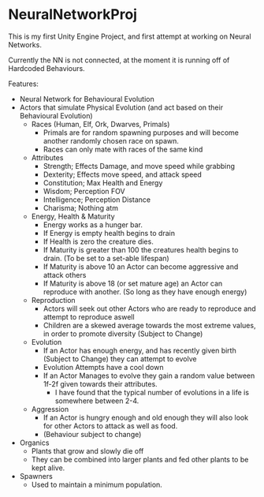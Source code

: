 # NeuralNetworkProj

This is my first Unity Engine Project, and first attempt at working on Neural Networks.

Currently the NN is not connected, at the moment it is running off of Hardcoded Behaviours.

Features:
- Neural Network for Behavioural Evolution
- Actors that simulate Physical Evolution (and act based on their Behavioural Evolution)
  - Races (Human, Elf, Ork, Dwarves, Primals)
    - Primals are for random spawning purposes and will become another randomly chosen race on spawn.
    - Races can only mate with races of the same kind
  - Attributes 
    - Strength; Effects Damage, and move speed while grabbing
    - Dexterity; Effects move speed, and attack speed
    - Constitution; Max Health and Energy
    - Wisdom; Perception FOV
    - Intelligence; Perception Distance
    - Charisma; Nothing atm
  - Energy, Health & Maturity
    - Energy works as a hunger bar.
    - If Energy is empty health begins to drain
    - If Health is zero the creature dies.
    - If Maturity is greater than 100 the creatures health begins to drain. (To be set to a set-able lifespan)
    - If Maturity is above 10 an Actor can become aggressive and attack others
    - If Maturity is above 18 (or set mature age) an Actor can reproduce with another. (So long as they have enough energy)
  - Reproduction
    - Actors will seek out other Actors who are ready to reproduce and attempt to reproduce aswell
    - Children are a skewed average towards the most extreme values, in order to promote diversity (Subject to Change)
  - Evolution
    - If an Actor has enough energy, and has recently given birth (Subject to Change) they can attempt to evolve
    - Evolution Attempts have a cool down
    - If an Actor Manages to evolve they gain a random value between 1f-2f given towards their attributes.
      - I have found that the typical number of evolutions in a life is somewhere between 2-4.
  - Aggression
    - If an Actor is hungry enough and old enough they will also look for other Actors to attack as well as food.
    - (Behaviour subject to change)
- Organics
  - Plants that grow and slowly die off
  - They can be combined into larger plants and fed other plants to be kept alive.
- Spawners
  - Used to maintain a minimum population.
